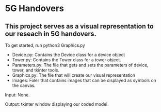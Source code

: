 # 5G Handovers

## This project serves as a visual representation to our reseach in 5G handovers.

To get started, run python3 Graphics.py

- Device.py: Contains the Device class for a device object
- Tower.py: Contains the Tower class for a tower object.
- Parameters.py: The file that gets and sets the parameters of device, tower, and tkinter tools.
- Graphics.py: The file that will create our visual representation
- Images: Foler that contains images that can be displayed as symbols on the canvas.

Input: None.

Output: tkinter window displaying our coded model.
